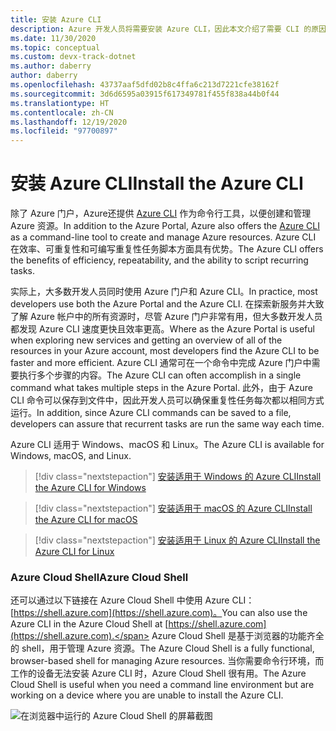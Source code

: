 ```yaml
---
title: 安装 Azure CLI
description: Azure 开发人员将需要安装 Azure CLI，因此本文介绍了需要 CLI 的原因以及从何处下载和安装 CLI。
ms.date: 11/30/2020
ms.topic: conceptual
ms.custom: devx-track-dotnet
ms.author: daberry
author: daberry
ms.openlocfilehash: 43737aaf5dfd02b8c4ffa6c213d7221cfe38162f
ms.sourcegitcommit: 3d6d6595a03915f617349781f455f838a44b0f44
ms.translationtype: HT
ms.contentlocale: zh-CN
ms.lasthandoff: 12/19/2020
ms.locfileid: "97700897"
---
```

# <a name="install-the-azure-cli"></a><span data-ttu-id="eea98-103">安装 Azure CLI</span><span class="sxs-lookup"><span data-stu-id="eea98-103">Install the Azure CLI</span></span>

<span data-ttu-id="eea98-104">除了 Azure 门户，Azure还提供 [Azure CLI](/cli/azure/) 作为命令行工具，以便创建和管理 Azure 资源。</span><span class="sxs-lookup"><span data-stu-id="eea98-104">In addition to the Azure Portal, Azure also offers the [Azure CLI](/cli/azure/) as a command-line tool to create and manage Azure resources.</span></span> <span data-ttu-id="eea98-105">Azure CLI 在效率、可重复性和可编写重复性任务脚本方面具有优势。</span><span class="sxs-lookup"><span data-stu-id="eea98-105">The Azure CLI offers the benefits of efficiency, repeatability, and the ability to script recurring tasks.</span></span>  

<span data-ttu-id="eea98-106">实际上，大多数开发人员同时使用 Azure 门户和 Azure CLI。</span><span class="sxs-lookup"><span data-stu-id="eea98-106">In practice, most developers use both the Azure Portal and the Azure CLI.</span></span> <span data-ttu-id="eea98-107">在探索新服务并大致了解 Azure 帐户中的所有资源时，尽管 Azure 门户非常有用，但大多数开发人员都发现 Azure CLI 速度更快且效率更高。</span><span class="sxs-lookup"><span data-stu-id="eea98-107">Where as the Azure Portal is useful when exploring new services and getting an overview of all of the resources in your Azure account, most developers find the Azure CLI to be faster and more efficient.</span></span>  <span data-ttu-id="eea98-108">Azure CLI 通常可在一个命令中完成 Azure 门户中需要执行多个步骤的内容。</span><span class="sxs-lookup"><span data-stu-id="eea98-108">The Azure CLI can often accomplish in a single command what takes multiple steps in the Azure Portal.</span></span>  <span data-ttu-id="eea98-109">此外，由于 Azure CLI 命令可以保存到文件中，因此开发人员可以确保重复性任务每次都以相同方式运行。</span><span class="sxs-lookup"><span data-stu-id="eea98-109">In addition, since Azure CLI commands can be saved to a file, developers can assure that recurrent tasks are run the same way each time.</span></span>

<span data-ttu-id="eea98-110">Azure CLI 适用于 Windows、macOS 和 Linux。</span><span class="sxs-lookup"><span data-stu-id="eea98-110">The Azure CLI is available for Windows, macOS, and Linux.</span></span>

> [!div class="nextstepaction"]
> [<span data-ttu-id="eea98-111">安装适用于 Windows 的 Azure CLI</span><span class="sxs-lookup"><span data-stu-id="eea98-111">Install the Azure CLI for Windows</span></span>](/cli/azure/install-azure-cli-windows?tabs=azure-cli)

> [!div class="nextstepaction"]
> [<span data-ttu-id="eea98-112">安装适用于 macOS 的 Azure CLI</span><span class="sxs-lookup"><span data-stu-id="eea98-112">Install the Azure CLI for macOS</span></span>](/cli/azure/install-azure-cli-macos)

> [!div class="nextstepaction"]
> [<span data-ttu-id="eea98-113">安装适用于 Linux 的 Azure CLI</span><span class="sxs-lookup"><span data-stu-id="eea98-113">Install the Azure CLI for Linux</span></span>](/cli/azure/install-azure-cli-linux)

### <a name="azure-cloud-shell"></a><span data-ttu-id="eea98-114">Azure Cloud Shell</span><span class="sxs-lookup"><span data-stu-id="eea98-114">Azure Cloud Shell</span></span>

<span data-ttu-id="eea98-115">还可以通过以下链接在 Azure Cloud Shell 中使用 Azure CLI：[https://shell.azure.com](https://shell.azure.com)。</span><span class="sxs-lookup"><span data-stu-id="eea98-115">You can also use the Azure CLI in the Azure Cloud Shell at [https://shell.azure.com](https://shell.azure.com).</span></span>  <span data-ttu-id="eea98-116">Azure Cloud Shell 是基于浏览器的功能齐全的 shell，用于管理 Azure 资源。</span><span class="sxs-lookup"><span data-stu-id="eea98-116">The Azure Cloud Shell is a fully functional, browser-based shell for managing Azure resources.</span></span>  <span data-ttu-id="eea98-117">当你需要命令行环境，而工作的设备无法安装 Azure CLI 时，Azure Cloud Shell 很有用。</span><span class="sxs-lookup"><span data-stu-id="eea98-117">The Azure Cloud Shell is useful when you need a command line environment but are working on a device where you are unable to install the Azure CLI.</span></span>

![在浏览器中运行的 Azure Cloud Shell 的屏幕截图](media/azure-cloud-shell.png)
